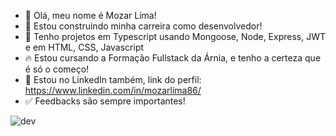 - 👋 Olá, meu nome é Mozar Lima!
- 👀 Estou construindo minha carreira como desenvolvedor!
- 🌱 Tenho projetos em Typescript usando Mongoose, Node, Express, JWT e em HTML, CSS, Javascript
- 🔥 Estou cursando a Formação Fullstack da Árnia, e tenho a certeza que é só o começo!
- 🔗 Estou no LinkedIn também, link do perfil: https://www.linkedin.com/in/mozarlima86/
- ✅ Feedbacks são sempre importantes!

![dev](https://user-images.githubusercontent.com/89784637/199079698-53d8dff1-b15e-4abb-823a-bfbae46ceb7d.gif?raw=true)
